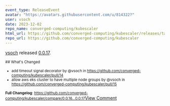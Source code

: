 ```yaml
---
event_type: ReleaseEvent
avatar: "https://avatars.githubusercontent.com/u/814322?"
user: vsoch
date: 2023-12-02
repo_name: converged-computing/kubescaler
html_url: https://github.com/converged-computing/kubescaler/releases/tag/0.0.17
repo_url: https://github.com/converged-computing/kubescaler
---
```


<a href='https://github.com/vsoch' target='_blank'>vsoch</a> released <a href='https://github.com/converged-computing/kubescaler/releases/tag/0.0.17' target='_blank'>0.0.17</a>.

<small>## What's Changed
* add timeout signal decorator by @vsoch in https://github.com/converged-computing/kubescaler/pull/14
* allow aws eks cluster to have multiple node groups by @vsoch in https://github.com/converged-computing/kubescaler/pull/15

**Full Changelog**: https://github.com/converged-computing/kubescaler/compare/0.0.16...0.0.17</small><a href='https://github.com/converged-computing/kubescaler/releases/tag/0.0.17' target='_blank'>View Comment</a>